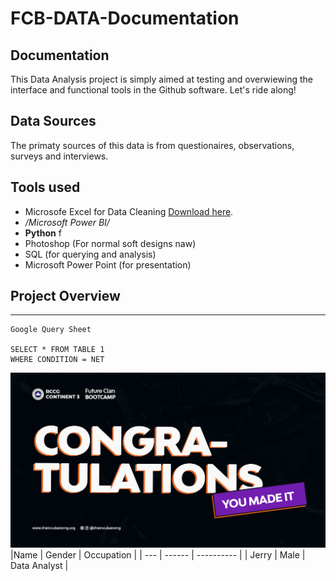 # FCB-DATA-Documentation
## Documentation
This Data Analysis project is simply aimed at testing and overwiewing the interface and functional tools in the Github software. Let's ride along!
## Data Sources
The primaty sources of this data is from questionaires, observations, surveys and interviews.
## Tools used
- Microsofe Excel for Data Cleaning [Download here](https://microsoft.com).
- */Microsoft Power BI/*
- **Python** f
- Photoshop (For  normal soft designs naw) 
- SQL (for querying and analysis)
- Microsoft Power Point (for presentation)
## Project Overview
---
```
Google Query Sheet

SELECT * FROM TABLE 1
WHERE CONDITION = NET

```
![](Congratulations.jpg)
|Name | Gender | Occupation |
| --- | ------ | ---------- |
| Jerry | Male | Data Analyst |
